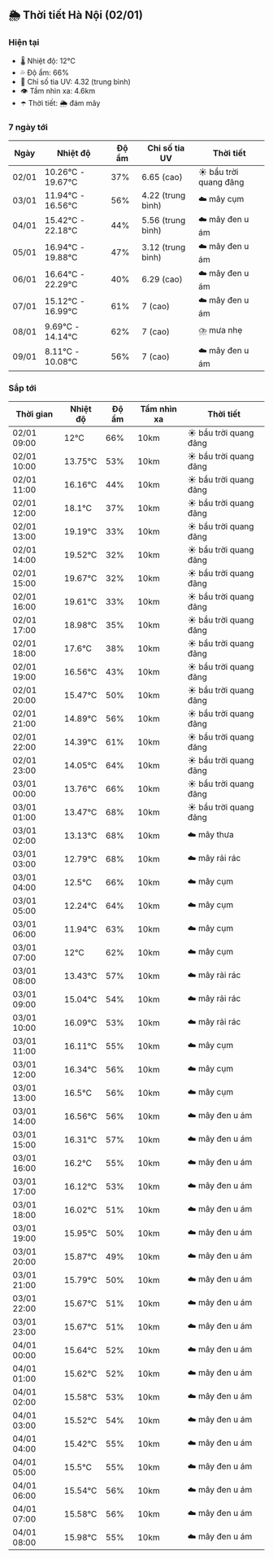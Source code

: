 ## 🌦️ Thời tiết Hà Nội (02/01)

### Hiện tại

- 🌡️ Nhiệt độ: 12℃
- 💦 Độ ẩm: 66%
- 🌟 Chỉ số tia UV: 4.32 (trung bình)
- 👁️ Tầm nhìn xa: 4.6km
- ☂️ Thời tiết: 🌦️ đám mây

### 7 ngày tới

| Ngày | Nhiệt độ | Độ ẩm | Chỉ số tia UV | Thời tiết |
| --- | --- | --- | --- | --- |
| 02/01 | 10.26℃ - 19.67℃ | 37% | 6.65 (cao) | ☀️ bầu trời quang đãng |
| 03/01 | 11.94℃ - 16.56℃ | 56% | 4.22 (trung bình) | ☁️ mây cụm |
| 04/01 | 15.42℃ - 22.18℃ | 44% | 5.56 (trung bình) | ☁️ mây đen u ám |
| 05/01 | 16.94℃ - 19.88℃ | 47% | 3.12 (trung bình) | ☁️ mây đen u ám |
| 06/01 | 16.64℃ - 22.29℃ | 40% | 6.29 (cao) | ☁️ mây đen u ám |
| 07/01 | 15.12℃ - 16.99℃ | 61% | 7 (cao) | ☁️ mây đen u ám |
| 08/01 | 9.69℃ - 14.14℃ | 62% | 7 (cao) | ⛈️ mưa nhẹ |
| 09/01 | 8.11℃ - 10.08℃ | 56% | 7 (cao) | ☁️ mây đen u ám |

### Sắp tới

| Thời gian | Nhiệt độ | Độ ẩm | Tầm nhìn xa | Thời tiết |
| --- | --- | --- | --- | --- |
| 02/01 09:00 | 12℃ | 66% | 10km | ☀️ bầu trời quang đãng |
| 02/01 10:00 | 13.75℃ | 53% | 10km | ☀️ bầu trời quang đãng |
| 02/01 11:00 | 16.16℃ | 44% | 10km | ☀️ bầu trời quang đãng |
| 02/01 12:00 | 18.1℃ | 37% | 10km | ☀️ bầu trời quang đãng |
| 02/01 13:00 | 19.19℃ | 33% | 10km | ☀️ bầu trời quang đãng |
| 02/01 14:00 | 19.52℃ | 32% | 10km | ☀️ bầu trời quang đãng |
| 02/01 15:00 | 19.67℃ | 32% | 10km | ☀️ bầu trời quang đãng |
| 02/01 16:00 | 19.61℃ | 33% | 10km | ☀️ bầu trời quang đãng |
| 02/01 17:00 | 18.98℃ | 35% | 10km | ☀️ bầu trời quang đãng |
| 02/01 18:00 | 17.6℃ | 38% | 10km | ☀️ bầu trời quang đãng |
| 02/01 19:00 | 16.56℃ | 43% | 10km | ☀️ bầu trời quang đãng |
| 02/01 20:00 | 15.47℃ | 50% | 10km | ☀️ bầu trời quang đãng |
| 02/01 21:00 | 14.89℃ | 56% | 10km | ☀️ bầu trời quang đãng |
| 02/01 22:00 | 14.39℃ | 61% | 10km | ☀️ bầu trời quang đãng |
| 02/01 23:00 | 14.05℃ | 64% | 10km | ☀️ bầu trời quang đãng |
| 03/01 00:00 | 13.76℃ | 66% | 10km | ☀️ bầu trời quang đãng |
| 03/01 01:00 | 13.47℃ | 68% | 10km | ☀️ bầu trời quang đãng |
| 03/01 02:00 | 13.13℃ | 68% | 10km | ☁️ mây thưa |
| 03/01 03:00 | 12.79℃ | 68% | 10km | ☁️ mây rải rác |
| 03/01 04:00 | 12.5℃ | 66% | 10km | ☁️ mây cụm |
| 03/01 05:00 | 12.24℃ | 64% | 10km | ☁️ mây cụm |
| 03/01 06:00 | 11.94℃ | 63% | 10km | ☁️ mây cụm |
| 03/01 07:00 | 12℃ | 62% | 10km | ☁️ mây cụm |
| 03/01 08:00 | 13.43℃ | 57% | 10km | ☁️ mây rải rác |
| 03/01 09:00 | 15.04℃ | 54% | 10km | ☁️ mây rải rác |
| 03/01 10:00 | 16.09℃ | 53% | 10km | ☁️ mây rải rác |
| 03/01 11:00 | 16.11℃ | 55% | 10km | ☁️ mây cụm |
| 03/01 12:00 | 16.34℃ | 56% | 10km | ☁️ mây cụm |
| 03/01 13:00 | 16.5℃ | 56% | 10km | ☁️ mây cụm |
| 03/01 14:00 | 16.56℃ | 56% | 10km | ☁️ mây đen u ám |
| 03/01 15:00 | 16.31℃ | 57% | 10km | ☁️ mây đen u ám |
| 03/01 16:00 | 16.2℃ | 55% | 10km | ☁️ mây đen u ám |
| 03/01 17:00 | 16.12℃ | 53% | 10km | ☁️ mây đen u ám |
| 03/01 18:00 | 16.02℃ | 51% | 10km | ☁️ mây đen u ám |
| 03/01 19:00 | 15.95℃ | 50% | 10km | ☁️ mây đen u ám |
| 03/01 20:00 | 15.87℃ | 49% | 10km | ☁️ mây đen u ám |
| 03/01 21:00 | 15.79℃ | 50% | 10km | ☁️ mây đen u ám |
| 03/01 22:00 | 15.67℃ | 51% | 10km | ☁️ mây đen u ám |
| 03/01 23:00 | 15.67℃ | 51% | 10km | ☁️ mây đen u ám |
| 04/01 00:00 | 15.64℃ | 52% | 10km | ☁️ mây đen u ám |
| 04/01 01:00 | 15.62℃ | 52% | 10km | ☁️ mây đen u ám |
| 04/01 02:00 | 15.58℃ | 53% | 10km | ☁️ mây đen u ám |
| 04/01 03:00 | 15.52℃ | 54% | 10km | ☁️ mây đen u ám |
| 04/01 04:00 | 15.42℃ | 55% | 10km | ☁️ mây đen u ám |
| 04/01 05:00 | 15.5℃ | 55% | 10km | ☁️ mây đen u ám |
| 04/01 06:00 | 15.54℃ | 56% | 10km | ☁️ mây đen u ám |
| 04/01 07:00 | 15.58℃ | 56% | 10km | ☁️ mây đen u ám |
| 04/01 08:00 | 15.98℃ | 55% | 10km | ☁️ mây đen u ám |
